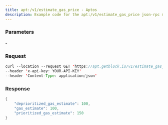 ```yaml
---
title: apt:/v1/estimate_gas_price - Aptos
description: Example code for the apt:/v1/estimate_gas_price json-rpc method. Сomplete guide on how to use apt:/v1/estimate_gas_price json-rpc in GetBlock.io Web3 documentation.
---
```


### Parameters


\-

### Request

``` java
curl --location --request GET 'https://apt.getblock.io/v1/estimate_gas_price?' 
--header 'x-api-key: YOUR-API-KEY' 
--header 'Content-Type: application/json' 
```

###  Response

``` java
{
    "deprioritized_gas_estimate": 100,
    "gas_estimate": 100,
    "prioritized_gas_estimate": 150
}
```

